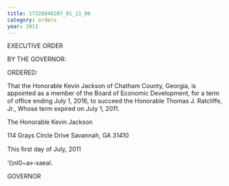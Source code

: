 ```yaml
---
title: 17328846207_01_11_06
category: orders
year: 2011
---
```

 

EXECUTIVE ORDER

BY THE GOVERNOR:

ORDERED:

That the Honorable Kevin Jackson of Chatham County, Georgia, is
appointed as a member of the Board of Economic Development, for
a term of ofﬁce ending July 1, 2016, to succeed the Honorable
Thomas J. Ratcliffe, Jr., Whose term expired on July 1, 2011.

The Honorable Kevin Jackson

114 Grays Circle Drive
Savannah, GA 31410

This ﬁrst day of July, 2011

‘(\nI0~a»-xaeal.

GOVERNOR

